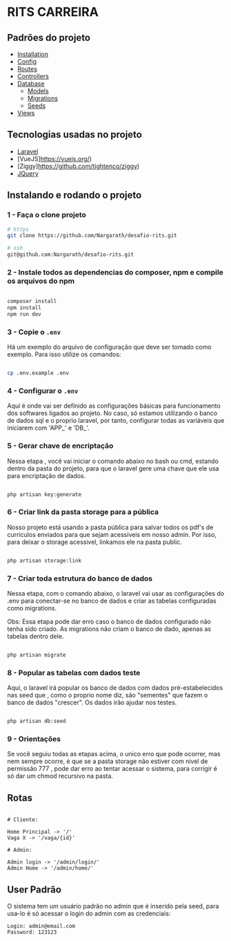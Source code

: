 # RITS CARREIRA

## Padrões do projeto

- [Installation](https://laravel.com/docs/5.7/installation)
- [Config](https://laravel.com/docs/5.7/configuration)
- [Routes](https://laravel.com/docs/5.7/routing)
- [Controllers](https://laravel.com/docs/5.7/controllers)
- [Database](https://laravel.com/docs/5.7/database)
    - [Models](https://laravel.com/docs/5.7/eloquent)
    - [Migrations](https://laravel.com/docs/5.7/migrations)
    - [Seeds](https://laravel.com/docs/5.7/seeding)
- [Views](https://laravel.com/docs/5.7/views)


## Tecnologias usadas no projeto

- [Laravel](https://laravel.com/)
- [VueJS]https://vuejs.org/)
- [Ziggy]https://github.com/tightenco/ziggy)
- [JQuery](https://jquery.com/)




## Instalando e rodando o projeto

### 1 - Faça o clone projeto

```bash
# https
git clone https://github.com/Nargarath/desafio-rits.git

# ssh
git@github.com:Nargarath/desafio-rits.git

```

### 2 - Instale todos as dependencias do composer, npm e compile os arquivos do npm

```bash

composer install
npm install
npm run dev

```

### 3 - Copie o `.env`

Há um exemplo do arquivo de configuração que deve ser tomado como exemplo. Para isso utilize os comandos:

```bash

cp .env.example .env

```

### 4 - Configurar o `.env`

Aqui é onde vai ser definido as configurações básicas para funcionamento dos softwares ligados ao projeto. No caso, só estamos utilizando o banco de dados sql e o proprio laravel, por tanto, configurar todas as variáveis que iniciarem com 'APP_' e 'DB_'.


### 5 - Gerar chave de encriptação

Nessa etapa , você vai iniciar o comando abaixo no bash ou cmd, estando dentro da pasta do projeto, para que o laravel gere uma chave que ele usa para encriptação de dados.

```bash

php artisan key:generate

```

### 6 - Criar link da pasta storage para a pública

Nosso projeto está usando a pasta pública para salvar todos os pdf's de curriculos enviados para que sejam acessíveis em nosso admin. Por isso, para deixar o storage acessivel, linkamos ele na pasta public.

```bash

php artisan storage:link

```

### 7 - Criar toda estrutura do banco de dados

Nessa etapa, com o comando abaixo, o laravel vai usar as configurações do .env para conectar-se no banco de dados e criar as tabelas configuradas como migrations. 

Obs: Essa etapa pode dar erro caso o banco de dados configurado não tenha sido criado. As migrations não criam o banco de dado, apenas as tabelas dentro dele.

```bash

php artisan migrate

```

### 8 - Popular as tabelas com dados teste

Aqui, o laravel irá popular os banco de dados com dados pré-estabelecidos nas seed que , como o proprio nome diz, são "sementes" que fazem o banco de dados "crescer". Os dados irão ajudar nos testes.


```bash

php artisan db:seed

```


### 9 - Orientações

Se você seguiu todas as etapas acima, o unico erro que pode ocorrer, mas nem sempre ocorre, é que se a pasta storage não estiver com nivel de permissão 777 , pode dar erro ao tentar acessar o sistema, para corrigir é só dar um chmod recursivo na pasta.


## Rotas

```

# Cliente:

Home Principal -> '/'
Vaga X -> '/vaga/{id}'

# Admin:

Admin login -> '/admin/login/'
Admin Home -> '/admin/home/'

```

## User Padrão

O sistema tem um usuário padrão no admin que é inserido pela seed, para usa-lo é só acessar o login do admin com as credenciais:

```
Login: admin@email.com
Password: 123123

```



